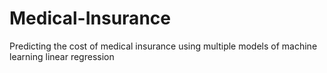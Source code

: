 # Medical-Insurance
Predicting the cost of medical insurance using multiple models of machine learning linear regression
